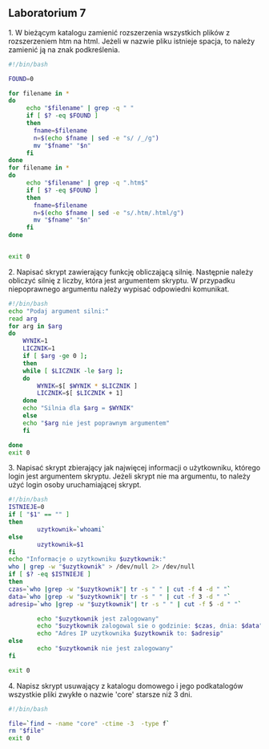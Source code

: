 ## Laboratorium 7

1\. W bieżącym katalogu zamienić rozszerzenia wszystkich plików z rozszerzeniem htm na html. Jeżeli w nazwie pliku istnieje spacja, to należy zamienić ją na znak podkreślenia.

```sh
#!/bin/bash

FOUND=0

for filename in *
do
     echo "$filename" | grep -q " "
     if [ $? -eq $FOUND ]
     then
       fname=$filename
       n=$(echo $fname | sed -e "s/ /_/g")
       mv "$fname" "$n"
     fi
done
for filename in *
do
     echo "$filename" | grep -q ".htm$"
     if [ $? -eq $FOUND ]
     then
       fname=$filename
       n=$(echo $fname | sed -e "s/.htm/.html/g")
       mv "$fname" "$n"
     fi
done


exit 0
```

2\. Napisać skrypt zawierający funkcję obliczającą silnię. Następnie należy obliczyć silnię z liczby, która jest argumentem skryptu. W przypadku niepoprawnego argumentu należy wypisać odpowiedni komunikat.

```sh
#!/bin/bash
echo "Podaj argument silni:"
read arg
for arg in $arg
do
    WYNIK=1
    LICZNIK=1
    if [ $arg -ge 0 ];
    then
    while [ $LICZNIK -le $arg ]; 
    do
        WYNIK=$[ $WYNIK * $LICZNIK ]
        LICZNIK=$[ $LICZNIK + 1]
    done
    echo "Silnia dla $arg = $WYNIK"
    else
    echo "$arg nie jest poprawnym argumentem"
    fi

done
exit 0 
```

3\. Napisać skrypt zbierający jak najwięcej informacji o użytkowniku, którego login jest argumentem skryptu. Jeżeli skrypt nie ma argumentu, to należy użyć login osoby uruchamiającej skrypt.

```sh
#!/bin/bash
ISTNIEJE=0
if [ "$1" == "" ]
then
        uzytkownik=`whoami`
else
        uzytkownik=$1
fi
echo "Informacje o uzytkowniku $uzytkownik:"
who | grep -w "$uzytkownik" > /dev/null 2> /dev/null
if [ $? -eq $ISTNIEJE ]
then
czas=`who |grep -w "$uzytkownik"| tr -s " " | cut -f 4 -d " "`
data=`who |grep -w "$uzytkownik"| tr -s " " | cut -f 3 -d " "`
adresip=`who |grep -w "$uzytkownik"| tr -s " " | cut -f 5 -d " "`

        echo "$uzytkownik jest zalogowany"
        echo "$uzytkownik zalogowal sie o godzinie: $czas, dnia: $data"
        echo "Adres IP uzytkownika $uzytkownik to: $adresip"
else
        echo "$uzytkownik nie jest zalogowany"
fi

exit 0
```

4\. Napisz skrypt usuwający z katalogu domowego i jego podkatalogów wszystkie pliki zwykłe o nazwie 'core' starsze niż 3 dni.

```sh
#!/bin/bash

file=`find ~ -name "core" -ctime -3  -type f` 
rm "$file"
exit 0
```
